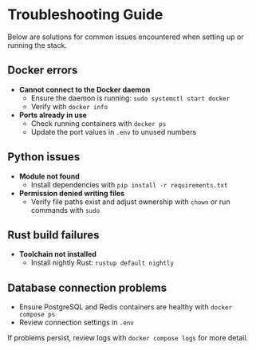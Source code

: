 # Troubleshooting Guide

Below are solutions for common issues encountered when setting up or running the stack.

## Docker errors

- **Cannot connect to the Docker daemon**
  - Ensure the daemon is running: `sudo systemctl start docker`
  - Verify with `docker info`
- **Ports already in use**
  - Check running containers with `docker ps`
  - Update the port values in `.env` to unused numbers

## Python issues

- **Module not found**
  - Install dependencies with `pip install -r requirements.txt`
- **Permission denied writing files**
  - Verify file paths exist and adjust ownership with `chown` or run commands with `sudo`

## Rust build failures

- **Toolchain not installed**
  - Install nightly Rust: `rustup default nightly`

## Database connection problems

- Ensure PostgreSQL and Redis containers are healthy with `docker compose ps`
- Review connection settings in `.env`

If problems persist, review logs with `docker compose logs` for more detail.
